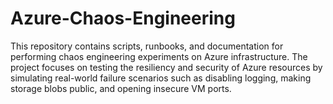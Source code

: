# Azure-Chaos-Engineering
This repository contains scripts, runbooks, and documentation for performing chaos engineering experiments on Azure infrastructure. The project focuses on testing the resiliency and security of Azure resources by simulating real-world failure scenarios such as disabling logging, making storage blobs public, and opening insecure VM ports.
